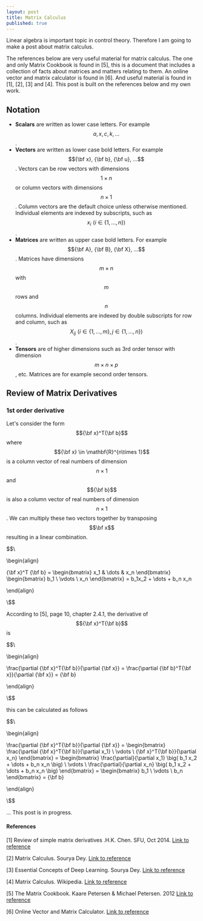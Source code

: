 ```yaml
---
layout: post
title: Matrix Calculus
published: true
---
```


Linear algebra is important topic in control theory. Therefore I am going to make a post about matrix calculus.

The references below are very useful material for matrix calculus. The one and only Matrix Cookbook is found in [5], this is a document that includes a collection of facts about matrices and matters relating to them. An online vector and matrix calculator is found in [6]. And useful material is found in [1], [2], [3] and [4]. This post is built on the references below and my own work.

## Notation

* **Scalars** are written as lower case letters. For example $$a,x,c,k,...$$.
* **Vectors** are written as lower case bold letters. For example $${\bf x}, {\bf b}, {\bf u}, ...$$. Vectors can be row vectors with dimensions $$1\times n$$ or column vectors with dimensions $$n \times 1$$. Column vectors are the default choice unless otherwise mentioned. Individual elements are indexed by subscripts, such as $$x_i \, \, (i \in \{1,\dots,n\})$$.
* **Matrices** are written as upper case bold letters. For example $${\bf A}, {\bf B}, {\bf X}, ...$$. Matrices have dimensions $$m \times n$$ with $$m$$ rows and $$n$$ columns. Individual elements are indexed by double subscripts for row and column, such as $$X_{ij} \, \, (i \in \{1, \dots ,m\}, \, j \in \{1,\dots,n\})$$.
* **Tensors** are of higher dimensions such as 3rd order tensor with dimension $$m \times n \times p$$, etc. Matrices are for example second order tensors. 

## Review of Matrix Derivatives

### 1st order derivative

Let's consider the form $${\bf x}^T{\bf b}$$ where $${\bf x} \in \mathbf{R}^{n\times 1}$$ is a column vector of real numbers of dimension $$n \times 1$$ and $${\bf b}$$ is also a column vector of real numbers of dimension $$n \times 1$$. We can multiply these two vectors together by transposing $$\bf x$$ resulting in a linear combination.

$$\\

\begin{align}

{\bf x}^T {\bf b} = \begin{bmatrix} x_1 & \dots & x_n \end{bmatrix} \begin{bmatrix} b_1 \\ \vdots \\ x_n \end{bmatrix} = b_1x_2 + \dots + b_n x_n

\end{align}

\\$$

According to [5], page 10, chapter 2.4.1, the derivative of $${\bf x}^T{\bf b}$$ is 

$$\\

\begin{align}

\frac{\partial {\bf x}^T{\bf b}}{\partial {\bf x}} = \frac{\partial {\bf b}^T{\bf x}}{\partial {\bf x}} = {\bf b}

\end{align}

\\$$

this can be calculated as follows

$$\\

\begin{align}

\frac{\partial {\bf x}^T{\bf b}}{\partial {\bf x}} = \begin{bmatrix} \frac{\partial {\bf x}^T{\bf b}}{\partial x_1} \\ \vdots \\ {\bf x}^T{\bf b}}{\partial x_n} \end{bmatrix} = \begin{bmatrix} \frac{\partial}{\partial x_1} \big( b_1 x_2 + \dots + b_n x_n \big) \\ \vdots \\ \frac{\partial}{\partial x_n} \big( b_1 x_2 + \dots + b_n x_n \big) \end{bmatrix} = \begin{bmatrix} b_1 \\ \vdots \\ b_n \end{bmatrix} = {\bf b}

\end{align}

\\$$


... This post is in progress.

#### References

[1] Review of simple matrix derivatives .H.K. Chen. SFU, Oct 2014. [Link to reference](https://www.sfu.ca/%7Ehaiyunc/notes/matrix_calculus.pdf)

[2] Matrix Calculus. Sourya Dey. [Link to reference](https://souryadey.github.io/teaching/material/Matrix_Calculus.pdf)

[3] Essential Concepts of Deep Learning. Sourya Dey. [Link to reference](https://www.overleaf.com/project/5afb2d49f2e25c77af32340f)

[4] Matrix Calculus. Wikipedia. [Link to reference](https://en.wikipedia.org/wiki/Matrix_calculus)

[5] The Matrix Cookbook. Kaare Petersen & Michael Petersen. 2012 [Link to reference](https://www.math.uwaterloo.ca/~hwolkowi/matrixcookbook.pdf)

[6] Online Vector and Matrix Calculator. [Link to reference](https://www.matrixcalculus.org/)

